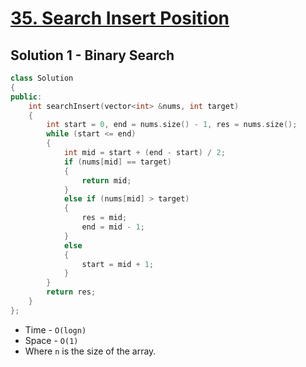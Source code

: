 # [35. Search Insert Position](https://leetcode.com/problems/search-insert-position/)

## Solution 1 - Binary Search

```c++
class Solution
{
public:
    int searchInsert(vector<int> &nums, int target)
    {
        int start = 0, end = nums.size() - 1, res = nums.size();
        while (start <= end)
        {
            int mid = start + (end - start) / 2;
            if (nums[mid] == target)
            {
                return mid;
            }
            else if (nums[mid] > target)
            {
                res = mid;
                end = mid - 1;
            }
            else
            {
                start = mid + 1;
            }
        }
        return res;
    }
};
```

- Time - `O(logn)`
- Space - `O(1)`
- Where `n` is the size of the array.